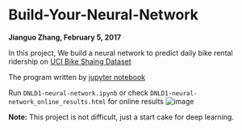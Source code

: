 # Build-Your-Neural-Network
**Jianguo Zhang, February 5, 2017**

In this project, We build a neural network to predict daily bike rental ridership on [UCI Bike Shaing Dataset](https://archive.ics.uci.edu/ml/datasets/Bike+Sharing+Dataset)

The program written by [jupyter notebook](http://jupyter.org/) 

Run `DNLD1-neural-network.ipynb` or check `DNLD1-neural-network_online_results.html` for online results
![image](https://github.com/JianguoZhang1994/DNLD1-Neural-Network/blob/master/result.png)

**Note:** This project is not difficult, just a start cake for deep learning.
